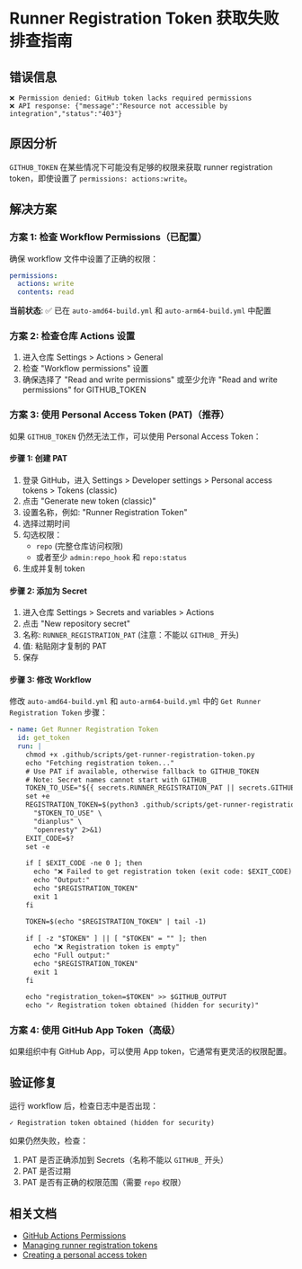 # Runner Registration Token 获取失败排查指南

## 错误信息

```
❌ Permission denied: GitHub token lacks required permissions
❌ API response: {"message":"Resource not accessible by integration","status":"403"}
```

## 原因分析

`GITHUB_TOKEN` 在某些情况下可能没有足够的权限来获取 runner registration token，即使设置了 `permissions: actions:write`。

## 解决方案

### 方案 1: 检查 Workflow Permissions（已配置）

确保 workflow 文件中设置了正确的权限：

```yaml
permissions:
  actions: write
  contents: read
```

**当前状态**: ✅ 已在 `auto-amd64-build.yml` 和 `auto-arm64-build.yml` 中配置

### 方案 2: 检查仓库 Actions 设置

1. 进入仓库 Settings > Actions > General
2. 检查 "Workflow permissions" 设置
3. 确保选择了 "Read and write permissions" 或至少允许 "Read and write permissions" for GITHUB_TOKEN

### 方案 3: 使用 Personal Access Token (PAT)（推荐）

如果 `GITHUB_TOKEN` 仍然无法工作，可以使用 Personal Access Token：

#### 步骤 1: 创建 PAT

1. 登录 GitHub，进入 Settings > Developer settings > Personal access tokens > Tokens (classic)
2. 点击 "Generate new token (classic)"
3. 设置名称，例如: "Runner Registration Token"
4. 选择过期时间
5. 勾选权限：
   - `repo` (完整仓库访问权限)
   - 或者至少 `admin:repo_hook` 和 `repo:status`
6. 生成并复制 token

#### 步骤 2: 添加为 Secret

1. 进入仓库 Settings > Secrets and variables > Actions
2. 点击 "New repository secret"
3. 名称: `RUNNER_REGISTRATION_PAT` (注意：不能以 `GITHUB_` 开头)
4. 值: 粘贴刚才复制的 PAT
5. 保存

#### 步骤 3: 修改 Workflow

修改 `auto-amd64-build.yml` 和 `auto-arm64-build.yml` 中的 `Get Runner Registration Token` 步骤：

```yaml
- name: Get Runner Registration Token
  id: get_token
  run: |
    chmod +x .github/scripts/get-runner-registration-token.py
    echo "Fetching registration token..."
    # Use PAT if available, otherwise fallback to GITHUB_TOKEN
    # Note: Secret names cannot start with GITHUB_
    TOKEN_TO_USE="${{ secrets.RUNNER_REGISTRATION_PAT || secrets.GITHUB_TOKEN }}"
    set +e
    REGISTRATION_TOKEN=$(python3 .github/scripts/get-runner-registration-token.py \
      "$TOKEN_TO_USE" \
      "dianplus" \
      "openresty" 2>&1)
    EXIT_CODE=$?
    set -e
    
    if [ $EXIT_CODE -ne 0 ]; then
      echo "❌ Failed to get registration token (exit code: $EXIT_CODE)"
      echo "Output:"
      echo "$REGISTRATION_TOKEN"
      exit 1
    fi
    
    TOKEN=$(echo "$REGISTRATION_TOKEN" | tail -1)
    
    if [ -z "$TOKEN" ] || [ "$TOKEN" = "" ]; then
      echo "❌ Registration token is empty"
      echo "Full output:"
      echo "$REGISTRATION_TOKEN"
      exit 1
    fi
    
    echo "registration_token=$TOKEN" >> $GITHUB_OUTPUT
    echo "✓ Registration token obtained (hidden for security)"
```

### 方案 4: 使用 GitHub App Token（高级）

如果组织中有 GitHub App，可以使用 App token，它通常有更灵活的权限配置。

## 验证修复

运行 workflow 后，检查日志中是否出现：

```
✓ Registration token obtained (hidden for security)
```

如果仍然失败，检查：
1. PAT 是否正确添加到 Secrets（名称不能以 `GITHUB_` 开头）
2. PAT 是否过期
3. PAT 是否有正确的权限范围（需要 `repo` 权限）

## 相关文档

- [GitHub Actions Permissions](https://docs.github.com/en/actions/security-guides/automatic-token-authentication#permissions-for-the-github_token)
- [Managing runner registration tokens](https://docs.github.com/en/actions/hosting-your-own-runners/managing-self-hosted-runners/adding-self-hosted-runners#registering-self-hosted-runners)
- [Creating a personal access token](https://docs.github.com/en/authentication/keeping-your-account-and-data-secure/creating-a-personal-access-token)

